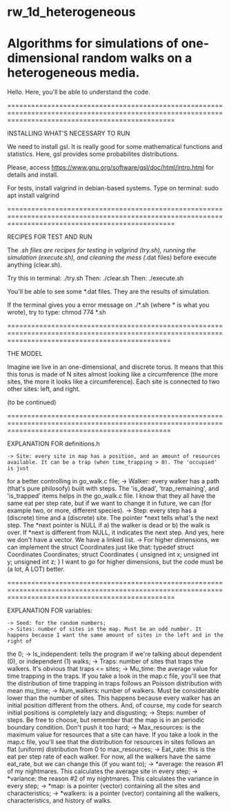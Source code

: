 # rw_1d_heterogeneous
Algorithms for simulations of one-dimensional random walks on a heterogeneous media.
======================================================================================================================================================

Hello. Here, you'll be able to understand the code.

======================================================================================================================================================

INSTALLING WHAT'S NECESSARY TO RUN

We need to install gsl. It is really good for some mathematical functions and statistics. Here, gsl provides some probabilites distributions.

Please, access https://www.gnu.org/software/gsl/doc/html/intro.html for details and install.

For tests, install valgrind in debian-based systems. Type on terminal: sudo apt install valgrind

======================================================================================================================================================

RECIPES FOR TEST AND RUN

The *.sh files are recipes for testing in valgrind (try.sh), running the simulation (execute.sh), and cleaning the mess (*.dat files) before execute
anything (clear.sh).

Try this in terminal: ./try.sh
Then: ./clear.sh
Then: ./execute.sh

You'll be able to see some *.dat files. They are the results of simulation.

If the terminal gives you a error message on ./*.sh (where * is what you wrote), try to type: chmod 774 *.sh

=====================================================================================================================================================

THE MODEL

Imagine we live in an one-dimensional, and discrete torus. It means that this this torus is made of N sites almost looking like a circumference (the more
sites, the more it looks like a circumference). Each site is connected to two other sites: left, and right.

(to be continued)

=====================================================================================================================================================

EXPLANATION FOR definitions.h

    -> Site: every site in map has a position, and an amount of resources available. It can be a trap (when time_trapping > 0). The 'occupied' is just
for a better controlling in go_walk.c file;
    -> Walker: every walker has a path (that's pure philosofy) built with steps. The 'is_dead', 'trap_remaining', and 'is_trapped' items helps in the
go_walk.c file. I know that they all have the same eat per step rate, but if we want to change it in future, we can (for example two, or more,
different species).
    -> Step: every step has a (discrete) time and a (discrete) site. The pointer *next tells what's the next step. The *next pointer is NULL if a) the
walker is dead or b) the walk is over. If *next is different from NULL, it indicates the next step. And yes, here we don't have a vector. We have a
linked list.
    -> For higher dimensions, we can implement the struct Coordinates just like that:
        typedef struct Coordinates Coordinates;
        struct Coordinates {
            unsigned int x;
            unsigned int y;
            unsigned int z;
        }
    I want to go for higher dimensions, but the code must be (a lot, A LOT) better.

======================================================================================================================================================

EXPLANATION FOR variables:

    -> Seed: for the random numbers;
    -> Sites: number of sites in the map. Must be an odd number. It happens because I want the same amount of sites in the left and in the right of
the 0;
    -> Is_independent: tells the program if we're talking about dependent (0), or independent (1) walks;
    -> Traps: number of sites that traps the walkers. It's obvious that traps <= sites;
    -> Mu_time: the average value for time trapping in the traps. If you take a look in the map.c file, you'll see that the distribution of time
trapping in traps follows an Poisson distribution with mean mu_time;
    -> Num_walkers: number of walkers. Must be considerable lower than the number of sites. This happens because every walker has an initial position
different from the others. And, of course, my code for search initial positions is completely lazy and disgusting;
    -> Steps: number of steps. Be free to choose, but remember that the map is in an periodic boundary condition. Don't push it too hard;
    -> Max_resources: is the maximum value for resources that a site can have. If you take a look in the map.c file, you'll see that the distribution
for resources in sites follows an flat (uniform) distribution from 0 to max_resources;
    -> Eat_rate: this is the eat per step rate of each walker. For now, all the walkers have the same eat_rate, but we can change this (if you want
to);
    -> *average: the reason #1 of my nightmares. This calculates the average site in every step;
    -> *variance: the reason #2 of my nightmares. This calculates the variance in every step;
    -> *map: is a pointer (vector) containing all the sites and characteristics;
    -> *walkers: is a pointer (vector) containing all the walkers, characteristics, and history of walks.
